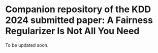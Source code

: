 # Companion repository of the KDD 2024 submitted paper: A Fairness Regularizer Is Not All You Need
To be updated soon.
